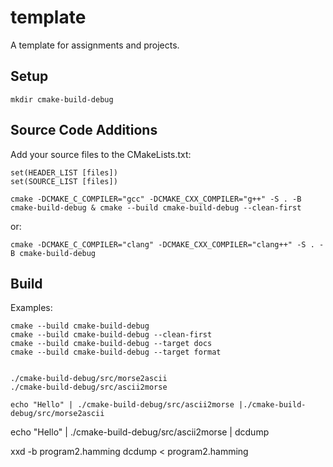 # template
A template for assignments and projects.
## Setup
```
mkdir cmake-build-debug
```

## Source Code Additions
Add your source files to the CMakeLists.txt:

```
set(HEADER_LIST [files])
set(SOURCE_LIST [files])
```

```
cmake -DCMAKE_C_COMPILER="gcc" -DCMAKE_CXX_COMPILER="g++" -S . -B cmake-build-debug & cmake --build cmake-build-debug --clean-first
```
or:

```
cmake -DCMAKE_C_COMPILER="clang" -DCMAKE_CXX_COMPILER="clang++" -S . -B cmake-build-debug
```

## Build 
Examples:
```
cmake --build cmake-build-debug
cmake --build cmake-build-debug --clean-first
cmake --build cmake-build-debug --target docs
cmake --build cmake-build-debug --target format


./cmake-build-debug/src/morse2ascii 
./cmake-build-debug/src/ascii2morse

echo "Hello" | ./cmake-build-debug/src/ascii2morse |./cmake-build-debug/src/morse2ascii 

```
echo "Hello" | ./cmake-build-debug/src/ascii2morse | dcdump

xxd -b program2.hamming
dcdump < program2.hamming








	
